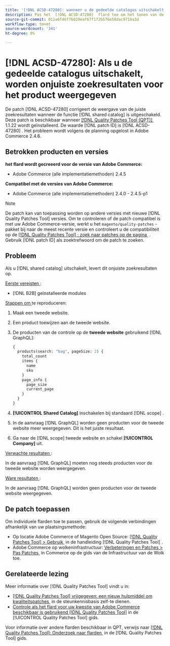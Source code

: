```yaml
---
title: '[!DNL ACSD-47280]: wanneer u de gedeelde catalogus uitschakelt, krijgt u onjuiste zoekresultaten voor het product'
description: Pas het  [!DNL ACSD-47280]  flard toe om het tonen van de correcte onderzoeksresultaten te bevestigen wanneer de gedeelde cataloguseigenschap gehandicapt is.
source-git-commit: 011a6f46f76029eaf67f172b576e58dac9710a3d
workflow-type: tm+mt
source-wordcount: '341'
ht-degree: 0%

---
```


# [!DNL ACSD-47280]: Als u de gedeelde catalogus uitschakelt, worden onjuiste zoekresultaten voor het product weergegeven

De patch [!DNL ACSD-47280] corrigeert de weergave van de juiste zoekresultaten wanneer de functie [!DNL shared catalog] is uitgeschakeld. Deze patch is beschikbaar wanneer [[!DNL Quality Patches Tool (QPT)] &#x200B;](https://experienceleague.adobe.com/nl/docs/commerce-operations/tools/quality-patches-tool/quality-patches-tool-to-self-serve-quality-patches) 1.1.22 wordt geïnstalleerd. De waarde [!DNL patch ID] is [!DNL ACSD-47280] . Het probleem wordt volgens de planning opgelost in Adobe Commerce 2.4.6.

## Betrokken producten en versies

**het flard wordt gecreeerd voor de versie van Adobe Commerce:**
* Adobe Commerce (alle implementatiemethoden) 2.4.5

**Compatibel met de versies van Adobe Commerce:**
* Adobe Commerce (alle implementatiemethoden) 2.4.0 - 2.4.5-p1

>[!NOTE]
>
>De patch kan van toepassing worden op andere versies met nieuwe [!DNL Quality Patches Tool] versies. Om te controleren of de patch compatibel is met uw Adobe Commerce-versie, werkt u het `magento/quality-patches` -pakket bij naar de meest recente versie en controleert u de compatibiliteit op de [[!DNL Quality Patches Tool] : zoek naar patches op de pagina &#x200B;](https://experienceleague.adobe.com/tools/commerce-quality-patches/index.html?lang=nl-NL) . Gebruik [!DNL patch ID] als zoektrefwoord om de patch te zoeken.

## Probleem

Als u [!DNL shared catalog] uitschakelt, levert dit onjuiste zoekresultaten op.

<u> Eerste vereisten </u>:

* [!DNL B2B] geïnstalleerde modules

<u> Stappen om </u> te reproduceren:

1. Maak een tweede website.
1. Een product toewijzen aan de tweede website.
1. De producten van de controle op de **tweede website** gebruikend [!DNL GraphQL]:

   ```GraphQL
   {
     products(search: "bag", pageSize: 2) {
       total_count
       items {
         name
         sku
       }
       page_info {
         page_size
         current_page
       }
     }
   }
   ```

1. **[!UICONTROL Shared Catalog]** inschakelen bij standaard [!DNL scope] .
1. In de aanvraag [!DNL GraphQL] worden geen producten voor de tweede website meer weergegeven. Dit is het juiste resultaat.
1. Ga naar de [!DNL scope] tweede website en schakel **[!UICONTROL Company]** uit.

<u> Verwachte resultaten </u>:

In de aanvraag [!DNL GraphQL] moeten nog steeds producten voor de tweede website worden weergegeven.

<u> Ware resultaten </u>:

In de aanvraag [!DNL GraphQL] worden geen producten voor de tweede website weergegeven.

## De patch toepassen

Om individuele flarden toe te passen, gebruik de volgende verbindingen afhankelijk van uw plaatsingsmethode:

* Op locatie Adobe Commerce of Magento Open Source: [[!DNL Quality Patches Tool] > Gebruik &#x200B;](/help/tools/quality-patches-tool/usage.md) in de handleiding [!DNL Quality Patches Tool] .
* Adobe Commerce op wolkeninfrastructuur: [&#x200B; Verbeteringen en Patches > Pas Patches &#x200B;](https://experienceleague.adobe.com/docs/commerce-cloud-service/user-guide/develop/upgrade/apply-patches.html?lang=nl-NL) in Commerce op de gids van de Infrastructuur van de Wolk toe.

## Gerelateerde lezing

Meer informatie over [!DNL Quality Patches Tool] vindt u in:

* [[!DNL Quality Patches Tool]  vrijgegeven: een nieuw hulpmiddel om kwaliteitspatches &#x200B;](https://experienceleague.adobe.com/nl/docs/commerce-operations/tools/quality-patches-tool/quality-patches-tool-to-self-serve-quality-patches) in de steunkennisbasis zelf-te dienen.
* [&#x200B; Controle als het flard voor uw kwestie van Adobe Commerce beschikbaar is gebruikend  [!DNL Quality Patches Tool]](/help/tools/quality-patches-tool/patches-available-in-qpt/check-patch-for-magento-issue-with-magento-quality-patches.md) in de [!UICONTROL Quality Patches Tool] gids.


Voor informatie over andere flarden beschikbaar in QPT, verwijs naar [[!DNL Quality Patches Tool]: Onderzoek naar flarden &#x200B;](https://experienceleague.adobe.com/tools/commerce-quality-patches/index.html?lang=nl-NL) in de [!DNL Quality Patches Tool] gids.
